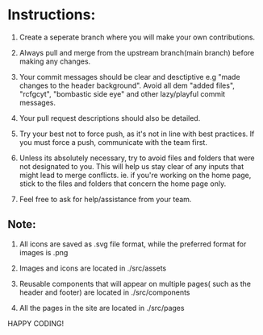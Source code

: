 # Instructions:

1. Create a seperate branch where you will make your own contributions.

2. Always pull and merge from the upstream branch(main branch) before making any changes.

3. Your commit messages should be clear and desctiptive e.g "made changes to the header background".
 Avoid all dem "added files", "rcfgcyt", "bombastic side eye" and other lazy/playful commit messages.

4. Your pull request descriptions should also be detailed.

5. Try your best not to force push, as it's not in line with best practices. If you must force a push, communicate with the team first.

5. Unless its absolutely necessary, try to avoid files and folders that were not designated to you. This will help us stay clear of any inputs that might lead to merge conflicts. ie. if you're working on the home page, stick to the files and folders that concern the home page only.

6. Feel free to ask for help/assistance from your team.


## Note:

1. All icons are saved as .svg file format, while the preferred format for images is .png

2. Images and icons are located in ./src/assets

3. Reusable components that will appear on multiple pages( such as the header and footer) are located in ./src/components

4. All the pages in the site are located in ./src/pages

HAPPY CODING!